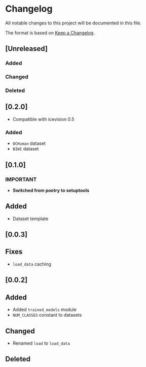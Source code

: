 # Changelog
All notable changes to this project will be documented in this file.

The format is based on [Keep a Changelog](https://keepachangelog.com/en/1.0.0/).

## [Unreleased]

### Added
### Changed
### Deleted

## [0.2.0]
- Compatible with icevision 0.5
### Added
- `OCHuman` dataset
- `BIWI` dataset

## [0.1.0]

### IMPORTANT
- **Switched from poetry to setuptools**

## Added
- Dataset template

## [0.0.3]

## Fixes
- `load_data` caching

## [0.0.2]

## Added
- Added `trained_models` module
- `NUM_CLASSES` constant to datasets

## Changed
- Renamed `load` to `load_data`

## Deleted